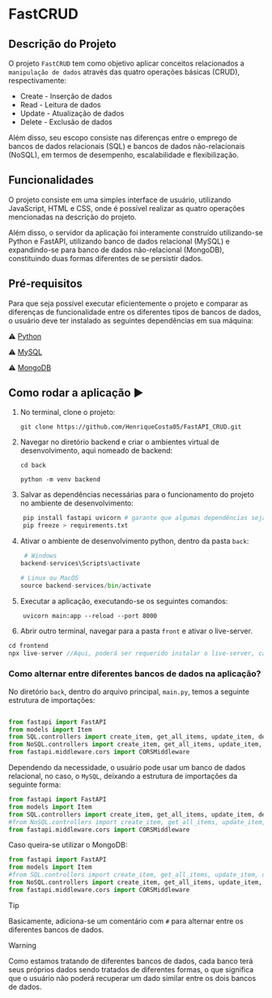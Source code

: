 # FastCRUD 

## Descrição do Projeto
O projeto `FastCRUD` tem como objetivo aplicar conceitos relacionados a `manipulação de dados` através das quatro operações básicas (CRUD), respectivamente:

* Create - Inserção de dados
* Read - Leitura de dados
* Update - Atualização de dados
* Delete - Exclusão de dados

Além disso, seu escopo consiste nas diferenças entre o emprego de bancos de dados relacionais (SQL) e bancos de dados não-relacionais (NoSQL), em termos de desempenho, escalabilidade e flexibilização.

## Funcionalidades 
O projeto consiste em uma simples interface de usuário, utilizando JavaScript, HTML e CSS, onde é possível realizar as quatro operações mencionadas na descrição do projeto. 

Além disso, o servidor da aplicação foi interamente construído utilizando-se Python e FastAPI, utilizando banco de dados relacional (MySQL) e expandindo-se para banco de dados não-relacional (MongoDB), constituindo duas formas diferentes de se persistir dados.

## Pré-requisitos
Para que seja possível executar eficientemente o projeto e comparar as diferenças de funcionalidade entre os diferentes tipos de bancos de dados, o usuário deve ter instalado as seguintes dependências em sua máquina:

⚠️ [Python](https://www.python.org/downloads/)

⚠️ [MySQL](https://www.mysql.com/downloads/)

⚠️ [MongoDB](https://www.mongodb.com/try/download/community)

## Como rodar a aplicação ▶️
1. No terminal, clone o projeto:
    ```
    git clone https://github.com/HenriqueCosta05/FastAPI_CRUD.git
    ```
2. Navegar no diretório backend e criar o ambientes virtual de desenvolvimento, aqui nomeado de backend:
    ```
    cd back

    python -m venv backend 
    ```
3. Salvar as dependências necessárias para o funcionamento do projeto no ambiente de desenvolvimento:

```python
    pip install fastapi uvicorn # garante que algumas dependências sejam instaladas devidamente antes de salvá-las.
    pip freeze > requirements.txt
```

4. Ativar o ambiente de desenvolvimento python, dentro da pasta `back`:
    ```python
     # Windows
    backend-services\Scripts\activate

    # Linux ou MacOS
    source backend-services/bin/activate
    ```
5. Executar a aplicação, executando-se os seguintes comandos:

```
    uvicorn main:app --reload --port 8000
```

6. Abrir outro terminal, navegar para a pasta `front` e ativar o live-server.

```javascript
cd frontend
npx live-server //Aqui, poderá ser requerido instalar o live-server, caso seja a primeira vez que o usuário o utilize.
```

### Como alternar entre diferentes bancos de dados na aplicação?
No diretório `back`, dentro do arquivo principal, `main.py`, temos a seguinte estrutura de importações:

```python

from fastapi import FastAPI
from models import Item
from SQL.controllers import create_item, get_all_items, update_item, delete_item
from NoSQL.controllers import create_item, get_all_items, update_item, delete_item
from fastapi.middleware.cors import CORSMiddleware

```

Dependendo da necessidade, o usuário pode usar um banco de dados relacional, no caso, o `MySQL`, deixando a estrutura de importações da seguinte forma:

```python
from fastapi import FastAPI
from models import Item
from SQL.controllers import create_item, get_all_items, update_item, delete_item
#from NoSQL.controllers import create_item, get_all_items, update_item, delete_item
from fastapi.middleware.cors import CORSMiddleware
```

Caso queira-se utilizar o MongoDB:

```python
from fastapi import FastAPI
from models import Item
#from SQL.controllers import create_item, get_all_items, update_item, delete_item
from NoSQL.controllers import create_item, get_all_items, update_item, delete_item
from fastapi.middleware.cors import CORSMiddleware
```

 
> [!TIP]
> Basicamente, adiciona-se um comentário com `#` para alternar entre os diferentes bancos de dados. 


> [!WARNING]
> Como estamos tratando de diferentes bancos de dados, cada banco terá seus próprios dados sendo tratados de diferentes formas, o que significa que o usuário não poderá recuperar um dado similar entre os dois bancos de dados.


